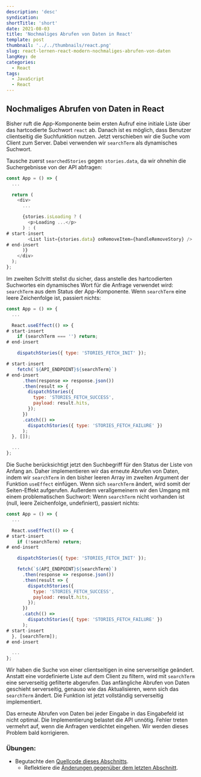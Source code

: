 ```yaml
---
description: 'desc'
syndication:
shortTitle: 'short'
date: 2021-08-03
title: 'Nochmaliges Abrufen von Daten in React'
template: post
thumbnail: '../../thumbnails/react.png'
slug: react-lernen-react-modern-nochmaliges-abrufen-von-daten
langKey: de
categories:
  - React
tags:
  - JavaScript
  - React
---
```


## Nochmaliges Abrufen von Daten in React

Bisher ruft die App-Komponente beim ersten Aufruf eine initiale Liste über das hartcodierte Suchwort `react` ab. Danach ist es möglich, dass Benutzer clientseitig die Suchfunktion nutzen. Jetzt verschieben wir die Suche vom Client zum Server. Dabei verwenden wir `searchTerm` als dynamisches Suchwort.

Tausche zuerst `searchedStories` gegen `stories.data`, da wir ohnehin die Suchergebnisse von der API abfragen:

```js
const App = () => {
  ...

  return (
    <div>
      ...

      {stories.isLoading ? (
        <p>Loading ...</p>
      ) : (
# start-insert
        <List list={stories.data} onRemoveItem={handleRemoveStory} />
# end-insert
      )}
    </div>
  );
};
```

Im zweiten Schritt stellst du sicher, dass anstelle des hartcodierten Suchwortes ein dynamisches Wort für die Anfrage verwendet wird: `searchTerm` aus dem Status der App-Komponente. Wenn `searchTerm` eine leere Zeichenfolge ist, passiert nichts:

```js
const App = () => {
  ...

  React.useEffect(() => {
# start-insert
    if (searchTerm === '') return;
# end-insert

    dispatchStories({ type: 'STORIES_FETCH_INIT' });

# start-insert
    fetch(`${API_ENDPOINT}${searchTerm}`)
# end-insert
      .then(response => response.json())
      .then(result => {
        dispatchStories({
          type: 'STORIES_FETCH_SUCCESS',
          payload: result.hits,
        });
      })
      .catch(() =>
        dispatchStories({ type: 'STORIES_FETCH_FAILURE' })
      );
  }, []);

  ...
};
```

Die Suche berücksichtigt jetzt den Suchbegriff für den Status der Liste von Anfang an. Daher implementieren wir das erneute Abrufen von Daten, indem wir `searchTerm` in den bisher leeren Array im zweiten Argument der Funktion `useEffect` einfügen. Wenn sich `searchTerm` ändert, wird somit der Seiten-Effekt aufgerufen. Außerdem verallgemeinern wir den Umgang mit einem problematischen Suchwort: Wenn `searchTerm` nicht vorhanden ist (null, leere Zeichenfolge, undefiniert), passiert nichts:

```js
const App = () => {
  ...

  React.useEffect(() => {
# start-insert
    if (!searchTerm) return;
# end-insert

    dispatchStories({ type: 'STORIES_FETCH_INIT' });

    fetch(`${API_ENDPOINT}${searchTerm}`)
      .then(response => response.json())
      .then(result => {
        dispatchStories({
          type: 'STORIES_FETCH_SUCCESS',
          payload: result.hits,
        });
      })
      .catch(() =>
        dispatchStories({ type: 'STORIES_FETCH_FAILURE' })
      );
# start-insert
  }, [searchTerm]);
# end-insert

  ...
};
```

Wir haben die Suche von einer clientseitigen in eine serverseitige geändert. Anstatt eine vordefinierte Liste auf dem Client zu filtern, wird mit `searchTerm` eine serverseitig gefilterte abgerufen. Das anfängliche Abrufen von Daten geschieht serverseitig, genauso wie das Aktualisieren, wenn sich das `searchTerm` ändert. Die Funktion ist jetzt vollständig serverseitig implementiert.

Das erneute Abrufen von Daten bei jeder Eingabe in das Eingabefeld ist nicht optimal. Die Implementierung belastet die API unnötig. Fehler treten vermehrt auf, wenn die Anfragen verdichtet eingehen. Wir werden dieses Problem bald korrigieren.

### Übungen:

* Begutachte den [Quellcode dieses Abschnitts](https://codesandbox.io/s/github/the-road-to-learn-react/hacker-stories/tree/hs/Data-Re-Fetching-in-React).
  * Reflektiere die [Änderungen gegenüber dem letzten Abschnitt](https://github.com/the-road-to-learn-react/hacker-stories/compare/hs/Data-Fetching-with-React...hs/Data-Re-Fetching-in-React?expand=1).
<img src="https://vg02.met.vgwort.de/na/2d668d16400d43d0bb94e2f380e345b8" width="1" height="1" alt="">
